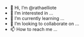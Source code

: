 - 👋 Hi, I’m @rathaelliote
- 👀 I’m interested in ...
- 🌱 I’m currently learning ...
- 💞️ I’m looking to collaborate on ...
- 📫 How to reach me ...

<!---
rathaelliote/rathaelliote is a ✨ special ✨ repository because its `README.md` (this file) appears on your GitHub profile.
You can click the Preview link to take a look at your changes.
--->
